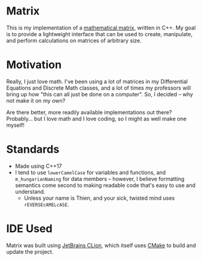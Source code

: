 # Matrix
This is my implementation of a [mathematical matrix](https://en.wikipedia.org/wiki/Matrix_(mathematics)), written in C++. 
My goal is to provide a lightweight interface that can be used to 
create, manipulate, and perform calculations on matrices of arbitrary size.

# Motivation
Really, I just love math. I've been using a lot of matrices in my Differential Equations and Discrete Math classes,
and a lot of times my professors will bring up how "this can all just be done on a computer". So, I decided – why not make it on my own?

Are there better, more readily available implementations out there? Probably… but I love math and I love coding, so I might as well make one myself!

# Standards
- Made using C++17
- I tend to use `lowerCamelCase` for variables and functions, and `m_hungarianNaming` for data members – 
however, I believe formatting semantics come second to making readable code that's easy to use and understand.
  - Unless your name is Thien, and your sick, twisted mind uses `rEVERSEcAMELcASE`.

# IDE Used
Matrix was built using [JetBrains CLion](https://www.jetbrains.com/clion/), which itself uses [CMake](https://cmake.org/) to build and update the project.
